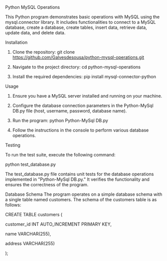Python MySQL Operations

This Python program demonstrates basic operations with MySQL using the mysql.connector library. It includes functionalities to connect to a MySQL database, create a database, create tables, insert data, retrieve data, update data, and delete data.

Installation

1. Clone the repository:
git clone https://github.com/Galvesdesousa/python-mysql-operations.git

2. Navigate to the project directory:
cd python-mysql-operations

3. Install the required dependencies:
pip install mysql-connector-python

Usage

1. Ensure you have a MySQL server installed and running on your machine.
   
2. Configure the database connection parameters in the Python-MySql DB.py file (host, username, password, database name).
   
3. Run the program:
python Python-MySql DB.py

4. Follow the instructions in the console to perform various database operations.

Testing

To run the test suite, execute the following command:

python test_database.py

The test_database.py file contains unit tests for the database operations implemented in "Python-MySql DB.py." It verifies the functionality and ensures the correctness of the program.

Database Schema
The program operates on a simple database schema with a single table named customers. The schema of the customers table is as follows:

CREATE TABLE customers (

  customer_id INT AUTO_INCREMENT PRIMARY KEY,
  
  name VARCHAR(255),
  
  address VARCHAR(255)
  
);
